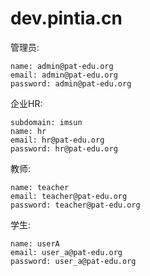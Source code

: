 # dev.pintia.cn

管理员:

    name: admin@pat-edu.org
    email: admin@pat-edu.org
    password: admin@pat-edu.org

企业HR:

    subdomain: imsun
    name: hr
    email: hr@pat-edu.org
    password: hr@pat-edu.org

教师:

    name: teacher
    email: teacher@pat-edu.org
    password: teacher@pat-edu.org

学生:

    name: userA
    email: user_a@pat-edu.org
    password: user_a@pat-edu.org
